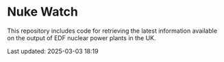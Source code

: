 # Nuke Watch

This repository includes code for retrieving the latest information available on the output of EDF nuclear power plants in the UK.

Last updated: 2025-03-03 18:19